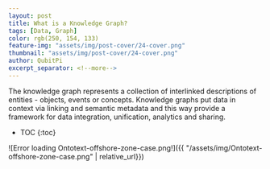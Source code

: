 ```yaml
---
layout: post
title: What is a Knowledge Graph?
tags: [Data, Graph]
color: rgb(250, 154, 133)
feature-img: "assets/img/post-cover/24-cover.png"
thumbnail: "assets/img/post-cover/24-cover.png"
author: QubitPi
excerpt_separator: <!--more-->
---
```


The knowledge graph represents a collection of interlinked descriptions of entities - objects, events or concepts.
Knowledge graphs put data in context via linking and semantic metadata and this way provide a framework for data
integration, unification, analytics and sharing.

<!--more-->

* TOC
{:toc}

![Error loading Ontotext-offshore-zone-case.png!]({{ "/assets/img/Ontotext-offshore-zone-case.png" | relative_url}})
